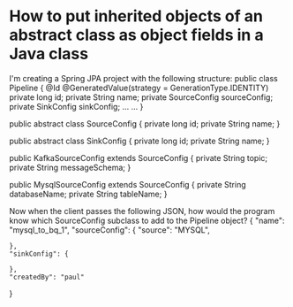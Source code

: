 
# How to put inherited objects of an abstract class as object fields in a Java class

I'm creating a Spring JPA project with the following structure:
public class Pipeline {
  @Id
  @GeneratedValue(strategy = GenerationType.IDENTITY)
  private long id;
  private String name;
  private SourceConfig sourceConfig;
  private SinkConfig sinkConfig;
  ...
  ...
}

public abstract class SourceConfig {
  private long id;
  private String name;
}

public abstract class SinkConfig {
  private long id;
  private String name;
}

public KafkaSourceConfig extends SourceConfig {
  private String topic;
  private String messageSchema;
}

public MysqlSourceConfig extends SourceConfig {
  private String databaseName;
  private String tableName;
}


Now when the client passes the following JSON, how would the program know which SourceConfig subclass to add to the Pipeline object?
{
    "name": "mysql_to_bq_1",
    "sourceConfig": {
        "source": "MYSQL",
        
    },
    "sinkConfig": {

    },
    "createdBy": "paul"
}


        